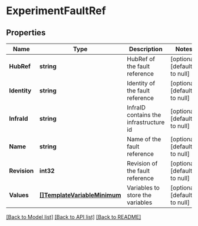 # ExperimentFaultRef

## Properties
Name | Type | Description | Notes
------------ | ------------- | ------------- | -------------
**HubRef** | **string** | HubRef of the fault reference | [optional] [default to null]
**Identity** | **string** | Identity of the fault reference | [optional] [default to null]
**InfraId** | **string** | InfraID contains the infrastructure id | [optional] [default to null]
**Name** | **string** | Name of the fault reference | [optional] [default to null]
**Revision** | **int32** | Revision of the fault reference | [optional] [default to null]
**Values** | [**[]TemplateVariableMinimum**](template.VariableMinimum.md) | Variables to store the variables | [optional] [default to null]

[[Back to Model list]](../README.md#documentation-for-models) [[Back to API list]](../README.md#documentation-for-api-endpoints) [[Back to README]](../README.md)

